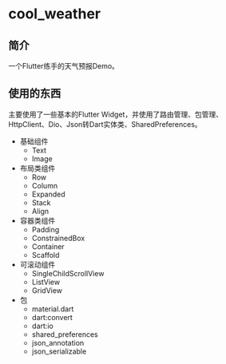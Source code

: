 # cool_weather

## 简介
一个Flutter练手的天气预报Demo。

## 使用的东西
主要使用了一些基本的Flutter Widget，并使用了路由管理、包管理、HttpClient、Dio、Json转Dart实体类、SharedPreferences。
- 基础组件
    - Text
    - Image
- 布局类组件
    - Row
    - Column
    - Expanded
    - Stack
    - Align
- 容器类组件
    - Padding
    - ConstrainedBox
    - Container
    - Scaffold
- 可滚动组件
    - SingleChildScrollView
    - ListView
    - GridView
- 包
    - material.dart
    - dart:convert
    - dart:io
    - shared_preferences
    - json_annotation
    - json_serializable